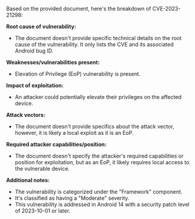 Based on the provided document, here's the breakdown of CVE-2023-21298:

**Root cause of vulnerability:**
- The document doesn't provide specific technical details on the root cause of the vulnerability. It only lists the CVE and its associated Android bug ID.

**Weaknesses/vulnerabilities present:**
- Elevation of Privilege (EoP) vulnerability is present.

**Impact of exploitation:**
- An attacker could potentially elevate their privileges on the affected device.

**Attack vectors:**
-  The document doesn't provide specifics about the attack vector, however, it is likely a local exploit as it is an EoP.

**Required attacker capabilities/position:**
- The document doesn't specify the attacker's required capabilities or position for exploitation, but as an EoP, it likely requires local access to the vulnerable device.

**Additional notes:**
- The vulnerability is categorized under the "Framework" component.
- It's classified as having a "Moderate" severity.
- This vulnerability is addressed in Android 14 with a security patch level of 2023-10-01 or later.